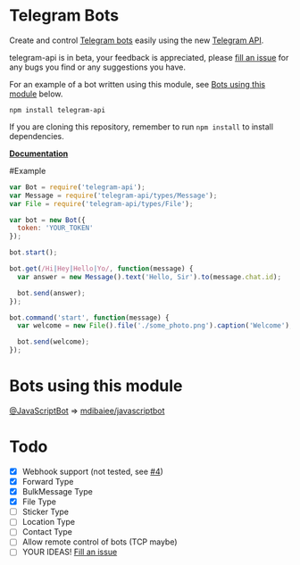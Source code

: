 # Telegram Bots
Create and control [Telegram bots](https://core.telegram.org/bots) easily
using the new [Telegram API](https://core.telegram.org/bots/api).

telegram-api is in beta, your feedback is appreciated, please [fill an issue](https://github.com/mdibaiee/node-telegram-api/issues)
for any bugs you find or any suggestions you have.

For an example of a bot written using this module, see [Bots using this module](#bots-using-this-module) below.

```
npm install telegram-api
```

If you are cloning this repository, remember to run `npm install` to install dependencies.

[**Documentation**](https://github.com/mdibaiee/node-telegram-api/wiki)

#Example

```javascript
var Bot = require('telegram-api');
var Message = require('telegram-api/types/Message');
var File = require('telegram-api/types/File');

var bot = new Bot({
  token: 'YOUR_TOKEN'
});

bot.start();

bot.get(/Hi|Hey|Hello|Yo/, function(message) {
  var answer = new Message().text('Hello, Sir').to(message.chat.id);

  bot.send(answer);
});

bot.command('start', function(message) {
  var welcome = new File().file('./some_photo.png').caption('Welcome');

  bot.send(welcome);
});
```

# Bots using this module

[@JavaScriptBot](https://telegram.me/JavaScriptBot) => [mdibaiee/javascriptbot](https://github.com/mdibaiee/javascriptbot)

# Todo

- [x] Webhook support (not tested, see [#4](https://github.com/mdibaiee/node-telegram-api/issues/4))
- [x] Forward Type
- [x] BulkMessage Type
- [x] File Type
- [ ] Sticker Type
- [ ] Location Type
- [ ] Contact Type
- [ ] Allow remote control of bots (TCP maybe)
- [ ] YOUR IDEAS! [Fill an issue](https://github.com/mdibaiee/node-telegram-api/issues)
